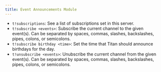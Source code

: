 ```yaml
---
title: Event Announcements Module
---
```


- `t!subscriptions`: See a list of subscriptions set in this server.
- `t!subscribe <events>`: Subscribe the current channel to the given event(s). Can be separated by spaces, commas, slashes, backslashes, pipes, colons, or semicolons.
- `t!subscribe birthday <time>`: Set the time that Titan should announce birthdays for the day.
- `t!unsubscribe <events>`: Unubscribe the current channel from the given event(s). Can be separated by spaces, commas, slashes, backslashes, pipes, colons, or semicolons.
